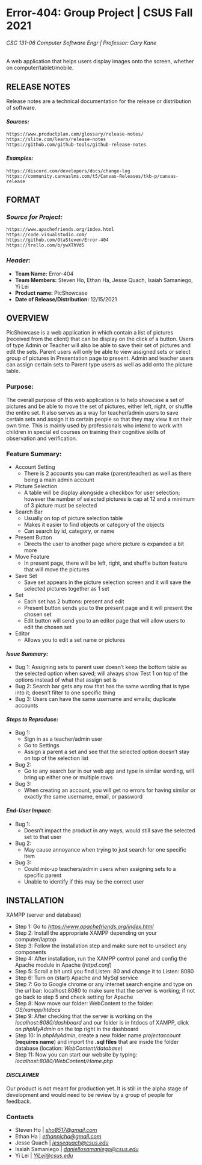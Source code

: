 # Error-404: Group Project    |   CSUS Fall 2021
###### CSC 131-06 Computer Software Engr  |   Professor: Gary Kane
A web application that helps users display images onto the screen, whether on computer/tablet/mobile.

## RELEASE NOTES
Release notes are a technical documentation for the release or distribution of software.
#### *Sources:*
```
https://www.productplan.com/glossary/release-notes/
https://slite.com/learn/release-notes
https://github.com/github-tools/github-release-notes
```
#### *Examples:*
```
https://discord.com/developers/docs/change-log
https://community.canvaslms.com/t5/Canvas-Releases/tkb-p/canvas-release
```
## FORMAT
### *Source for Project:*
```
https://www.apachefriends.org/index.html
https://code.visualstudio.com/
https://github.com/OtaSteven/Error-404
https://trello.com/b/ywXThVd5
```
### *Header:*
- **Team Name:** Error-404
- **Team Members:** Steven Ho, Ethan Ha, Jesse Quach, Isaiah Samaniego, Yi Lei
- **Product name:** PicShowcase
- **Date of Release/Distribution:** 12/15/2021

## OVERVIEW
PicShowcase is a web application in which contain a list of pictures (received from the client) that can be display on the click of a button. Users of type Admin or Teacher will also be able to save their set of pictures and edit the sets. Parent users will only be able to view assigned sets or select group of pictures in Presentation page to present. Admin and teacher users can assign certain sets to Parent type users as well as add onto the picture table.

### Purpose:
The overall purpose of this web application is to help showcase a set of pictures and be able to move the set of pictures, either left, right, or shuffle the entire set. It also serves as a way for teacher/admin users to save certain sets and assign it to certain people so that they may view it on their own time. This is mainly used by professionals who intend to work with children in special ed courses on training their cognitive skills of observation and verification.

### Feature Summary:
- Account Setting
  - There is 2 accounts you can make (parent/teacher) as well as there being a main admin account
- Picture Selection
  - A table will be display alongside a checkbox for user selection; however the number of selected pictures is cap at 12 and a minimum of 3 picture must be selected
- Search Bar
  - Usually on top of picture selection table
  - Makes it easier to find objects or category of the objects
  - Can search by id, category, or name
- Present Button
  - Directs the user to another page where picture is expanded a bit more
- Move Feature
  - In present page, there will be left, right, and shuffle button feature that will move the pictures
- Save Set
  - Save set appears in the picture selection screen and it will save the selected pictures together as 1 set
- Set
  - Each set has 2 buttons: present and edit
  - Present button sends you to the present page and it will present the chosen set
  - Edit button will send you to an editor page that will allow users to edit the chosen set
- Editor
  - Allows you to edit a set name or pictures

#### *Issue Summary:*
- Bug 1: Assigning sets to parent user doesn’t keep the bottom table as the selected option when saved; will always show Test 1 on top of the options instead of what that assign set is
- Bug 2: Search bar gets any row that has the same wording that is type into it; doesn’t filter to one specific thing
- Bug 3: Users can have the same username and emails; duplicate accounts

#### *Steps to Reproduce:*
- Bug 1:
  - Sign in as a teacher/admin user
  - Go to Settings
  - Assign a parent a set and see that the selected option doesn’t stay on top of the selection list
- Bug 2:
  - Go to any search bar in our web app and type in similar wording, will bring up either one or multiple rows
- Bug 3:
  - When creating an account, you will get no errors for having similar or exactly the same username, email, or password
#### *End-User Impact:*
- Bug 1:
  - Doesn’t impact the product in any ways, would still save the selected set to that user
- Bug 2:
  - May cause annoyance when trying to just search for one specific item
- Bug 3:
  - Could mix-up teachers/admin users when assigning sets to a specific parent
  - Unable to identify if this may be the correct user

## INSTALLATION
XAMPP (server and database)
- Step 1: Go to *https://www.apachefriends.org/index.html*
- Step 2: Install the appropriate XAMPP depending on your computer/laptop
- Step 3: Follow the installation step and make sure not to unselect any components
- Step 4: After installation, run the XAMPP control panel and config the Apache module in Apache (*httpd.conf*)
- Step 5: Scroll a bit until you find Listen: 80 and change it to Listen: 8080
- Step 6: Turn on (start) Apache and MySql service
- Step 7: Go to Google chrome or any internet search engine and type on the url bar: localhost:8080 to make sure that the server is working; if not go back to step 5 and check setting for Apache
- Step 8: Now move our folder: WebContent to the folder: *OS/xampp/htdocs*
- Step 9: After checking that the server is working on the *localhost:8080/dashboard* and our folder is in htdocs of XAMPP, click on *phpMyAdmin* on the top right in the dashboard
- Step 10: In *phpMyAdmin*, create a new folder name *projectaccount* (**requires name**) and import the **.sql files** that are inside the folder database (location: *WebContent/database*)
- Step 11: Now you can start our website by typing: *localhost:8080/WebContent/Home.php*

#### *DISCLAIMER*
Our product is not meant for production yet. It is still in the alpha stage of development and would need to be review by a group of people for feedback.

### Contacts
- Steven Ho | *sho8517@gmail.com*
- Ethan Ha | *ethannicha@gmail.com*
- Jesse Quach | *jessequach@csus.edu*
- Isaiah Samaniego | *daniellosamaniego@csus.edu*
- Yi Lei | *YiLei@csus.edu*
